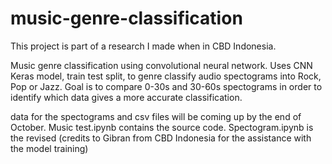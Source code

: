 # music-genre-classification
This project is part of a research I made when in CBD Indonesia.

Music genre classification using convolutional neural network.
Uses CNN Keras model, train test split, to genre classify audio spectograms into Rock, Pop or Jazz.
Goal is to compare 0-30s and 30-60s spectograms in order to identify which data gives a more accurate classification.


data for the spectograms and csv files will be coming up by the end of October.
Music test.ipynb contains the source code.
Spectogram.ipynb is the revised (credits to Gibran from CBD Indonesia for the assistance with the model training)



